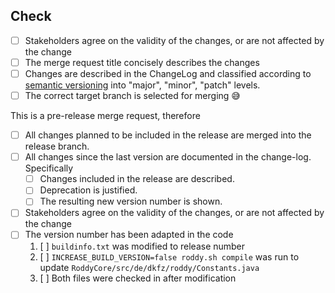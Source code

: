 <!-- detailed description of the changes and possible context -->

## Check

 * [ ] Stakeholders agree on the validity of the changes, or are not affected by the change
 * [ ] The merge request title concisely describes the changes
 * [ ] Changes are described in the ChangeLog and classified according to [semantic versioning](#SemanticVersioning) into "major", "minor", "patch" levels.
 * [ ] The correct target branch is selected for merging :sweat_smile:
 
This is a pre-release merge request, therefore

 * [ ] All changes planned to be included in the release are merged into the release branch.
 * [ ] All changes since the last version are documented in the change-log. Specifically
   * [ ] Changes included in the release are described.
   * [ ] Deprecation is justified.
   * [ ] The resulting new version number is shown.
 * [ ] Stakeholders agree on the validity of the changes, or are not affected by the change
 * [ ] The version number has been adapted in the code
    1. [ ] `buildinfo.txt` was modified to release number
    2. [ ] `INCREASE_BUILD_VERSION=false roddy.sh compile` was run to update `RoddyCore/src/de/dkfz/roddy/Constants.java`
    3. [ ] Both files were checked in after modification
